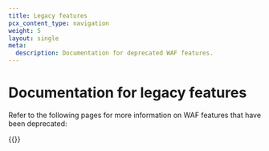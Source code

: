 ```yaml
---
title: Legacy features
pcx_content_type: navigation
weight: 5
layout: single
meta:
  description: Documentation for deprecated WAF features.
---
```


# Documentation for legacy features

Refer to the following pages for more information on WAF features that have been deprecated:

{{<directory-listing>}}
